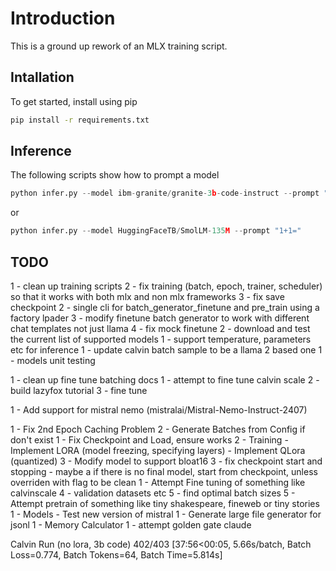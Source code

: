 # Introduction
This is a ground up rework of an MLX training script.

## Intallation
To get started, install using pip

```bash
pip install -r requirements.txt
```

## Inference
The following scripts show how to prompt a model

```python
python infer.py --model ibm-granite/granite-3b-code-instruct --prompt "write a fibonacci function in python"
```

or

```python
python infer.py --model HuggingFaceTB/SmolLM-135M --prompt "1+1="
```

TODO
--------
1 - clean up training scripts
2 - fix training (batch, epoch, trainer, scheduler) so that it works with both mlx and non mlx frameworks
3 - fix save checkpoint
2 - single cli for batch_generator_finetune and pre_train using a factory lpader
3 - modify finetune batch generator to work with different chat templates not just llama
4 - fix mock finetune
2 - download and test the current list of supported models
1 - support temperature, parameters etc for inference
1 - update calvin batch sample to be a llama 2 based one
1 - models unit testing

1 - clean up fine tune batching docs
1 - attempt to fine tune calvin scale
2 - build lazyfox tutorial
3 - fine tune

1 - Add support for mistral nemo (mistralai/Mistral-Nemo-Instruct-2407)

1 - Fix 2nd Epoch Caching Problem
2 - Generate Batches from Config if don't exist 
1 - Fix Checkpoint and Load, ensure works
2 - Training
    - Implement LORA (model freezing, specifying layers)
    - Implement QLora (quantized)
3 - Modify model to support bloat16
3 - fix checkpoint start and stopping
    - maybe a if there is no final model, start from checkpoint, unless overriden with flag to be clean
1 - Attempt Fine tuning of something like calvinscale
4 - validation datasets etc
5 - find optimal batch sizes
5 - Attempt pretrain of something like tiny shakespeare, fineweb or tiny stories
1 - Models
    - Test new version of mistral
1 - Generate large file generator for jsonl
1 - Memory Calculator
1 - attempt golden gate claude

Calvin Run (no lora, 3b code)
402/403 [37:56<00:05,  5.66s/batch, Batch Loss=0.774, Batch Tokens=64, Batch Time=5.814s]

